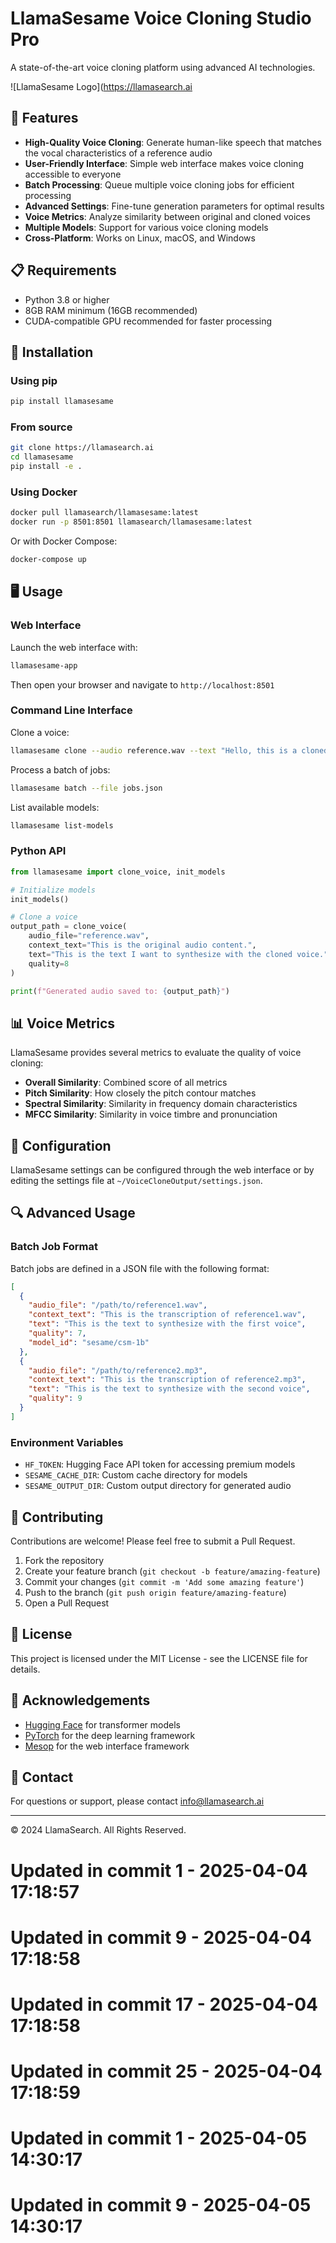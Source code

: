 # LlamaSesame Voice Cloning Studio Pro

A state-of-the-art voice cloning platform using advanced AI technologies.

![LlamaSesame Logo](https://llamasearch.ai

## 🌟 Features

- **High-Quality Voice Cloning**: Generate human-like speech that matches the vocal characteristics of a reference audio
- **User-Friendly Interface**: Simple web interface makes voice cloning accessible to everyone
- **Batch Processing**: Queue multiple voice cloning jobs for efficient processing
- **Advanced Settings**: Fine-tune generation parameters for optimal results
- **Voice Metrics**: Analyze similarity between original and cloned voices
- **Multiple Models**: Support for various voice cloning models
- **Cross-Platform**: Works on Linux, macOS, and Windows

## 📋 Requirements

- Python 3.8 or higher
- 8GB RAM minimum (16GB recommended)
- CUDA-compatible GPU recommended for faster processing

## 🚀 Installation

### Using pip

```bash
pip install llamasesame
```

### From source

```bash
git clone https://llamasearch.ai
cd llamasesame
pip install -e .
```

### Using Docker

```bash
docker pull llamasearch/llamasesame:latest
docker run -p 8501:8501 llamasearch/llamasesame:latest
```

Or with Docker Compose:

```bash
docker-compose up
```

## 🖥️ Usage

### Web Interface

Launch the web interface with:

```bash
llamasesame-app
```

Then open your browser and navigate to `http://localhost:8501`

### Command Line Interface

Clone a voice:

```bash
llamasesame clone --audio reference.wav --text "Hello, this is a cloned voice." --quality 8
```

Process a batch of jobs:

```bash
llamasesame batch --file jobs.json
```

List available models:

```bash
llamasesame list-models
```

### Python API

```python
from llamasesame import clone_voice, init_models

# Initialize models
init_models()

# Clone a voice
output_path = clone_voice(
    audio_file="reference.wav",
    context_text="This is the original audio content.",
    text="This is the text I want to synthesize with the cloned voice.",
    quality=8
)

print(f"Generated audio saved to: {output_path}")
```

## 📊 Voice Metrics

LlamaSesame provides several metrics to evaluate the quality of voice cloning:

- **Overall Similarity**: Combined score of all metrics
- **Pitch Similarity**: How closely the pitch contour matches
- **Spectral Similarity**: Similarity in frequency domain characteristics
- **MFCC Similarity**: Similarity in voice timbre and pronunciation

## 🔧 Configuration

LlamaSesame settings can be configured through the web interface or by editing the settings file at `~/VoiceCloneOutput/settings.json`.

## 🔍 Advanced Usage

### Batch Job Format

Batch jobs are defined in a JSON file with the following format:

```json
[
  {
    "audio_file": "/path/to/reference1.wav",
    "context_text": "This is the transcription of reference1.wav",
    "text": "This is the text to synthesize with the first voice",
    "quality": 7,
    "model_id": "sesame/csm-1b"
  },
  {
    "audio_file": "/path/to/reference2.mp3",
    "context_text": "This is the transcription of reference2.mp3",
    "text": "This is the text to synthesize with the second voice",
    "quality": 9
  }
]
```

### Environment Variables

- `HF_TOKEN`: Hugging Face API token for accessing premium models
- `SESAME_CACHE_DIR`: Custom cache directory for models
- `SESAME_OUTPUT_DIR`: Custom output directory for generated audio

## 👥 Contributing

Contributions are welcome! Please feel free to submit a Pull Request.

1. Fork the repository
2. Create your feature branch (`git checkout -b feature/amazing-feature`)
3. Commit your changes (`git commit -m 'Add some amazing feature'`)
4. Push to the branch (`git push origin feature/amazing-feature`)
5. Open a Pull Request

## 📄 License

This project is licensed under the MIT License - see the LICENSE file for details.

## 🙏 Acknowledgements

- [Hugging Face](https://huggingface.co/) for transformer models
- [PyTorch](https://pytorch.org/) for the deep learning framework
- [Mesop](https://mesop.io/) for the web interface framework

## 📧 Contact

For questions or support, please contact [info@llamasearch.ai](mailto:info@llamasearch.ai)

---

© 2024 LlamaSearch. All Rights Reserved. 
# Updated in commit 1 - 2025-04-04 17:18:57

# Updated in commit 9 - 2025-04-04 17:18:58

# Updated in commit 17 - 2025-04-04 17:18:58

# Updated in commit 25 - 2025-04-04 17:18:59

# Updated in commit 1 - 2025-04-05 14:30:17

# Updated in commit 9 - 2025-04-05 14:30:17

